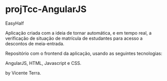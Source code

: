 # projTcc-AngularJS 
EasyHalf 

Aplicação criada com a ideia de tornar automática, e em tempo real, a verificação de situação de matrícula de estudantes para acesso a descontos de meia-entrada.


Repositório com o frontend da aplicação, usando as seguintes tecnologias:

AngularJS, HTML, Javascript e CSS.

by Vicente Terra.
